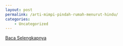 ```yaml
---
layout: post
permalink: /arti-mimpi-pindah-rumah-menurut-hindu/
categories:
    - Uncategorized
---
```


[Baca Selengkapnya](/08)